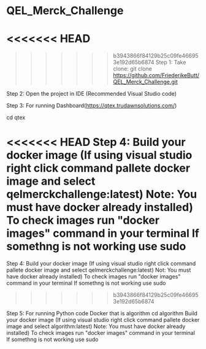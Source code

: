 # QEL_Merck_Challenge

<<<<<<< HEAD
=======

>>>>>>> b3943866f84129b25c09fe466953e192d65b6874
Step 1: Take clone: git clone https://github.com/FriederikeButt/QEL_Merck_Challenge.git

Step 2: Open the project in IDE (Recommended Visual Studio code)

Step 3: For running Dashboard(https://qtex.trudawnsolutions.com/)

cd qtex

<<<<<<< HEAD
Step 4: Build your docker image (If using visual studio right click command pallete docker image and select qelmerckchallenge:latest) Note: You must have docker already installed) To check images run "docker images" command in your terminal If somethng is not working use sudo
=======
Step 4: Build your docker image (If using visual studio right click command pallete docker image and select qelmerckchallenge:latest) Not: You must have docker already installed) To check images run "docker images" command in your terminal If somethng is not working use sudo
>>>>>>> b3943866f84129b25c09fe466953e192d65b6874

Step 5: For running Python code Docker that is algorithm
cd algorithm
Build your docker image (If using visual studio right click command pallete docker image and select algorithm:latest) Note: You must have docker already installed) To check images run "docker images" command in your terminal If somethng is not working use sudo

